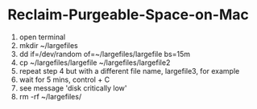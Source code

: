 # Reclaim-Purgeable-Space-on-Mac
1. open terminal 
2. mkdir ~/largefiles 
3. dd if=/dev/random of=~/largefiles/largefile bs=15m
4. cp ~/largefiles/largefile ~/largefiles/largefile2
5. repeat step 4 but with a different file name, largefile3, for example
6. wait for 5 mins, control + C 
7. see message 'disk critically low'
8. rm -rf ~/largefiles/ 